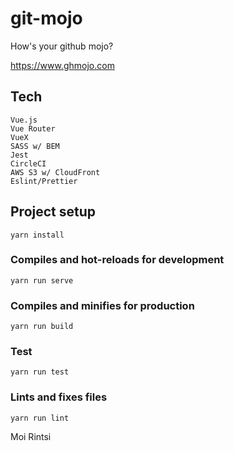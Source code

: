 # git-mojo

How's your github mojo?

https://www.ghmojo.com

## Tech

```
Vue.js
Vue Router
VueX
SASS w/ BEM
Jest
CircleCI
AWS S3 w/ CloudFront
Eslint/Prettier
```

## Project setup

```
yarn install
```

### Compiles and hot-reloads for development

```
yarn run serve
```

### Compiles and minifies for production

```
yarn run build
```

### Test
```
yarn run test
```

### Lints and fixes files

```
yarn run lint
```

Moi Rintsi
